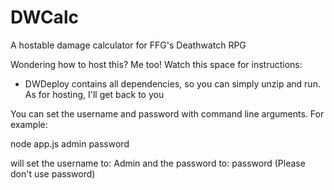 # DWCalc
A hostable damage calculator for FFG's Deathwatch RPG

Wondering how to host this? Me too! Watch this space for instructions:
- DWDeploy contains all dependencies, so you can simply unzip and run. As for hosting, I'll get back to you

You can set the username and password with command line arguments. For example:

node app.js admin password

will set the username to: Admin and the password to: password (Please don't use password)

